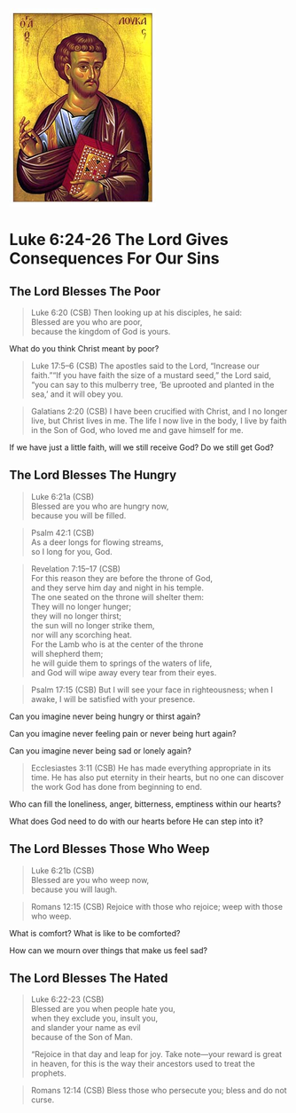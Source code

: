 <img class="intro-right" src="art-luke.jpg">

# Luke 6:24-26 The Lord Gives Consequences For Our Sins

<!-- toc -->

## The Lord Blesses The Poor

>Luke 6:20 (CSB) Then looking up at his disciples, he said:  
>Blessed are you who are poor,  
>because the kingdom of God is yours.

What do you think Christ meant by poor?

>Luke 17:5–6 (CSB) The apostles said to the Lord, “Increase our faith.”“If you have faith the size of a mustard seed,” the Lord said, “you can say to this mulberry tree, ‘Be uprooted and planted in the sea,’ and it will obey you.

>Galatians 2:20 (CSB) I have been crucified with Christ, and I no longer live, but Christ lives in me. The life I now live in the body, I live by faith in the Son of God, who loved me and gave himself for me.

If we have just a little faith, will we still receive God? Do we still get God?

## The Lord Blesses The Hungry

>Luke 6:21a (CSB)  
>Blessed are you who are hungry now,  
>because you will be filled.

>Psalm 42:1 (CSB)  
>As a deer longs for flowing streams,  
>so I long for you, God.

>Revelation 7:15–17 (CSB)  
>For this reason they are before the throne of God,  
>and they serve him day and night in his temple.  
>The one seated on the throne will shelter them:  
>They will no longer hunger;  
>they will no longer thirst;  
>the sun will no longer strike them,  
>nor will any scorching heat.  
>For the Lamb who is at the center of the throne  
>will shepherd them;  
>he will guide them to springs of the waters of life,  
>and God will wipe away every tear from their eyes.

>Psalm 17:15 (CSB) But I will see your face in righteousness; when I awake, I will be satisfied with your presence.

Can you imagine never being hungry or thirst again?

Can you imagine never feeling pain or never being hurt again?

Can you imagine never being sad or lonely again?

>Ecclesiastes 3:11 (CSB) He has made everything appropriate in its time. He has also put eternity in their hearts, but no one can discover the work God has done from beginning to end.

Who can fill the loneliness, anger, bitterness, emptiness within our hearts?

What does God need to do with our hearts before He can step into it?

## The Lord Blesses Those Who Weep

>Luke 6:21b (CSB)  
>Blessed are you who weep now,  
>because you will laugh.

>Romans 12:15 (CSB) Rejoice with those who rejoice; weep with those who weep.

What is comfort? What is like to be comforted?

How can we mourn over things that make us feel sad?

## The Lord Blesses The Hated

>Luke 6:22-23 (CSB)  
>Blessed are you when people hate you,  
>when they exclude you, insult you,  
>and slander your name as evil  
>because of the Son of Man.
>
>“Rejoice in that day and leap for joy. Take note—your reward is great in heaven, for this is the way their ancestors used to treat the prophets.

>Romans 12:14 (CSB) Bless those who persecute you; bless and do not curse.
